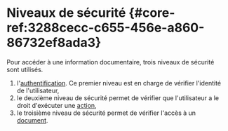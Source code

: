 # Niveaux de sécurité {#core-ref:3288cecc-c655-456e-a860-86732ef8ada3}

Pour accéder à une information documentaire, trois niveaux de sécurité sont
utilisés. 

1.  l'[authentification][authentification]. Ce premier niveau est en charge de
    vérifier l'identité de l'utilisateur,
1.  le deuxième niveau de sécurité permet de vérifier que l'utilisateur a le
    droit d'exécuter une [action][actiondef],
1.  le troisième niveau de sécurité permet de vérifier l'accès à un
    [document][document].




<!-- links -->
[authentification]: #core-ref:b482b82b-ebe2-46e4-8051-c6e83d11a2ae "Détail du mécanisme d'authentification"
[actiondef]:        #core-ref:7fcd8c91-b981-4ef6-b4b5-7975a17dbe73 "Définition d'une action"
[document]:         #core-ref:67929e29-abef-437c-88a3-7f43647c60ff "Définition d'un document"